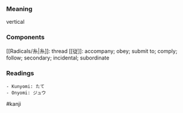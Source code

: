 ### Meaning

vertical

### Components

[[Radicals/糸|糸]]: thread [[従]]: accompany; obey; submit to; comply; follow; secondary; incidental; subordinate

### Readings

```
- Kunyomi: たて
- Onyomi: ジュウ
```

#kanji
